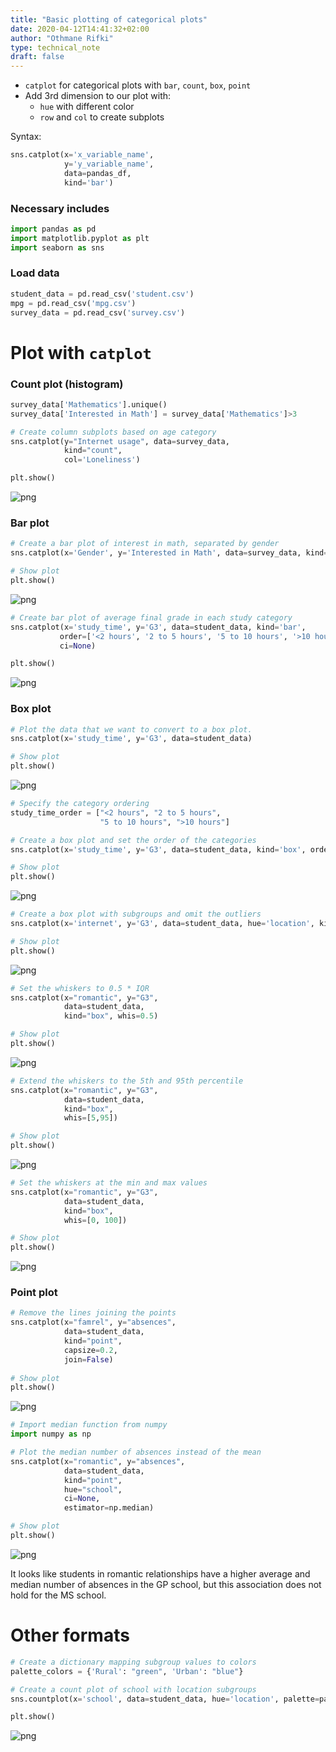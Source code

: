 ```yaml
---
title: "Basic plotting of categorical plots"
date: 2020-04-12T14:41:32+02:00
author: "Othmane Rifki"
type: technical_note
draft: false
---
```

- `catplot` for categorical plots with `bar`, `count`, `box`, `point`
- Add 3rd dimension to our plot with:
    - `hue` with different color
    - `row` and `col` to create subplots

Syntax:   
``` python
sns.catplot(x='x_variable_name',
            y='y_variable_name',
            data=pandas_df, 
            kind='bar')
```

### Necessary includes


```python
import pandas as pd
import matplotlib.pyplot as plt
import seaborn as sns
```

### Load data


```python
student_data = pd.read_csv('student.csv')
mpg = pd.read_csv('mpg.csv')
survey_data = pd.read_csv('survey.csv')
```

# Plot with `catplot`

### Count plot (histogram)


```python
survey_data['Mathematics'].unique()
survey_data['Interested in Math'] = survey_data['Mathematics']>3
```


```python
# Create column subplots based on age category
sns.catplot(y="Internet usage", data=survey_data,
            kind="count",
            col='Loneliness')

plt.show()
```


    
![png](categorical_plot_9_0.png)
    


### Bar plot


```python
# Create a bar plot of interest in math, separated by gender
sns.catplot(x='Gender', y='Interested in Math', data=survey_data, kind='bar')

# Show plot
plt.show()
```


    
![png](categorical_plot_11_0.png)
    



```python
# Create bar plot of average final grade in each study category
sns.catplot(x='study_time', y='G3', data=student_data, kind='bar',
           order=['<2 hours', '2 to 5 hours', '5 to 10 hours', '>10 hours'],
           ci=None)

plt.show()
```


    
![png](categorical_plot_12_0.png)
    


### Box plot


```python
# Plot the data that we want to convert to a box plot.
sns.catplot(x='study_time', y='G3', data=student_data)

# Show plot
plt.show()
```


    
![png](categorical_plot_14_0.png)
    



```python
# Specify the category ordering
study_time_order = ["<2 hours", "2 to 5 hours", 
                    "5 to 10 hours", ">10 hours"]

# Create a box plot and set the order of the categories
sns.catplot(x='study_time', y='G3', data=student_data, kind='box', order=study_time_order)

# Show plot
plt.show()
```


    
![png](categorical_plot_15_0.png)
    



```python
# Create a box plot with subgroups and omit the outliers
sns.catplot(x='internet', y='G3', data=student_data, hue='location', kind='box', sym='')

# Show plot
plt.show()
```


    
![png](categorical_plot_16_0.png)
    



```python
# Set the whiskers to 0.5 * IQR
sns.catplot(x="romantic", y="G3",
            data=student_data,
            kind="box", whis=0.5)

# Show plot
plt.show()
```


    
![png](categorical_plot_17_0.png)
    



```python
# Extend the whiskers to the 5th and 95th percentile
sns.catplot(x="romantic", y="G3",
            data=student_data,
            kind="box",
            whis=[5,95])

# Show plot
plt.show()
```


    
![png](categorical_plot_18_0.png)
    



```python
# Set the whiskers at the min and max values
sns.catplot(x="romantic", y="G3",
            data=student_data,
            kind="box",
            whis=[0, 100])

# Show plot
plt.show()
```


    
![png](categorical_plot_19_0.png)
    


### Point plot


```python
# Remove the lines joining the points
sns.catplot(x="famrel", y="absences",
            data=student_data,
            kind="point",
            capsize=0.2,
            join=False)
            
# Show plot
plt.show()
```


    
![png](categorical_plot_21_0.png)
    



```python
# Import median function from numpy
import numpy as np

# Plot the median number of absences instead of the mean
sns.catplot(x="romantic", y="absences",
            data=student_data,
            kind="point",
            hue="school",
            ci=None,
            estimator=np.median)

# Show plot
plt.show()
```


    
![png](categorical_plot_22_0.png)
    


It looks like students in romantic relationships have a higher average and median number of absences in the GP school, but this association does not hold for the MS school.

# Other formats


```python
# Create a dictionary mapping subgroup values to colors
palette_colors = {'Rural': "green", 'Urban': "blue"}

# Create a count plot of school with location subgroups
sns.countplot(x='school', data=student_data, hue='location', palette=palette_colors)

plt.show()
```


    
![png](categorical_plot_25_0.png)
    

